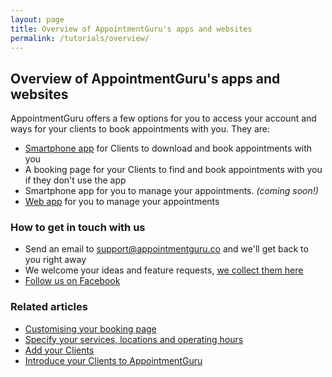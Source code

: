 ```yaml
---
layout: page
title: Overview of AppointmentGuru's apps and websites
permalink: /tutorials/overview/
---
```


## Overview of AppointmentGuru's apps and websites

AppointmentGuru offers a few options for you to access your account and ways for your clients to book appointments with you. They are:

* [Smartphone app](http://www.getapp.guru/) for Clients to download and book appointments with you
* A booking page for your Clients to find and book appointments with you if they don't use the app
* Smartphone app for you to manage your appointments. *(coming soon!)*
* [Web app](http://portal.appointmentguru.co/) for you to manage your appointments

### How to get in touch with us

* Send an email to <support@appointmentguru.co> and we'll get back to you right away
* We welcome your ideas and feature requests, [we collect them here](https://feedback.userreport.com/811d3391-3435-426d-ad5e-5c0a27987ce9/#ideas/popular)
* [Follow us on Facebook](https://www.facebook.com/appointmentguru/)

### Related articles

* [Customising your booking page](customise-your-booking-page)
* [Specify your services, locations and operating hours](specify-services-locations-hours)
* [Add your Clients](add-your-clients)
* [Introduce your Clients to AppointmentGuru](introduce-your-clients)
